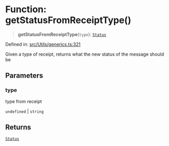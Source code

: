 # Function: getStatusFromReceiptType()

> **getStatusFromReceiptType**(`type`): [`Status`](../namespaces/proto/namespaces/WebMessageInfo/enumerations/Status.md)

Defined in: [src/Utils/generics.ts:321](https://github.com/Fokusdotid/bail/blob/8b525f9ebcc20cb9acd0f880b6ad58976e38b117/src/Utils/generics.ts#L321)

Given a type of receipt, returns what the new status of the message should be

## Parameters

### type

type from receipt

`undefined` | `string`

## Returns

[`Status`](../namespaces/proto/namespaces/WebMessageInfo/enumerations/Status.md)
